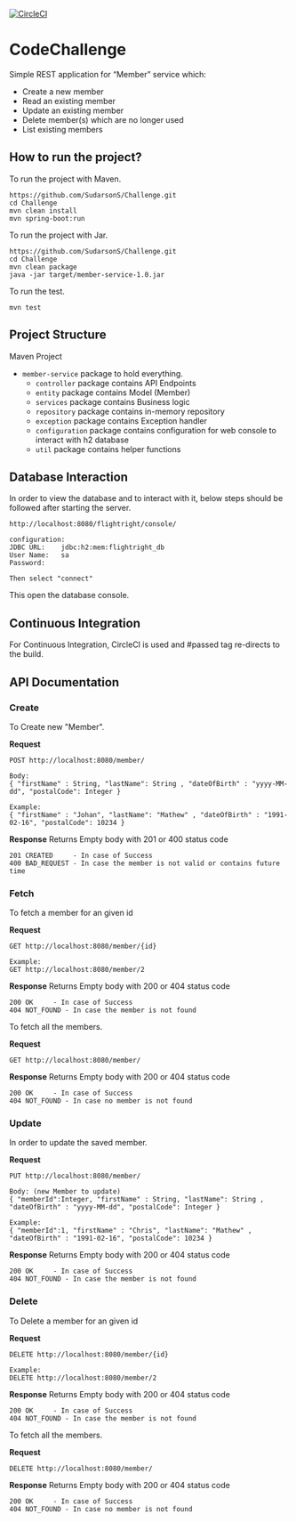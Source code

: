 [![CircleCI](https://circleci.com/gh/SudarsonS/Challenge.svg?style=svg)](https://circleci.com/gh/SudarsonS/Challenge)
# CodeChallenge
Simple REST application for “Member” service which:
* Create a new member
* Read an existing member
* Update an existing member
* Delete member(s) which are no longer used
* List existing members

## How to run the project?
To run the project with Maven.
```
https://github.com/SudarsonS/Challenge.git
cd Challenge
mvn clean install
mvn spring-boot:run
```
To run the project with Jar.
```
https://github.com/SudarsonS/Challenge.git
cd Challenge
mvn clean package
java -jar target/member-service-1.0.jar
```
To run the test.

```
mvn test
```

## Project Structure 
Maven Project
* `member-service` package to hold everything.
  * `controller` package contains API Endpoints
  * `entity` package contains Model (Member) 
  * `services` package contains Business logic
  * `repository` package contains in-memory repository
  * `exception` package contains Exception handler
  * `configuration` package contains configuration for web console to interact with h2 database
  * `util` package contains helper functions
  
## Database Interaction

In order to view the database and to interact with it, below steps should be followed after starting the server.

```
http://localhost:8080/flightright/console/

configuration:
JDBC URL:    jdbc:h2:mem:flightright_db
User Name:   sa
Password:

Then select "connect"
```
This open the database console.

## Continuous Integration

For Continuous Integration, CircleCI is used and #passed tag re-directs to the build.

## API Documentation

### Create 
To Create new "Member".

**Request**
```
POST http://localhost:8080/member/

Body:
{ "firstName" : String, "lastName": String , "dateOfBirth" : "yyyy-MM-dd", "postalCode": Integer }

Example:
{ "firstName" : "Johan", "lastName": "Mathew" , "dateOfBirth" : "1991-02-16", "postalCode": 10234 }
```
**Response**
Returns Empty body with 201 or 400 status code
```
201 CREATED     - In case of Success
400 BAD_REQUEST - In case the member is not valid or contains future time
```

### Fetch  
To fetch a member for an given id

**Request**
```
GET http://localhost:8080/member/{id}

Example:
GET http://localhost:8080/member/2
```
**Response**
Returns Empty body with 200 or 404 status code
```
200 OK     - In case of Success
404 NOT_FOUND - In case the member is not found
```

To fetch all the members.

**Request**
```
GET http://localhost:8080/member/
```
**Response**
Returns Empty body with 200 or 404 status code
```
200 OK     - In case of Success
404 NOT_FOUND - In case no member is not found
```
### Update
In order to update the saved member.

**Request**
```
PUT http://localhost:8080/member/

Body: (new Member to update)
{ "memberId":Integer, "firstName" : String, "lastName": String , "dateOfBirth" : "yyyy-MM-dd", "postalCode": Integer }

Example:
{ "memberId":1, "firstName" : "Chris", "lastName": "Mathew" , "dateOfBirth" : "1991-02-16", "postalCode": 10234 }
```
**Response**
Returns Empty body with 200 or 404 status code
```
200 OK     - In case of Success
404 NOT_FOUND - In case the member is not found
```
### Delete  
To Delete a member for an given id

**Request**
```
DELETE http://localhost:8080/member/{id}

Example:
DELETE http://localhost:8080/member/2
```
**Response**
Returns Empty body with 200 or 404 status code
```
200 OK     - In case of Success
404 NOT_FOUND - In case the member is not found
```

To fetch all the members.

**Request**
```
DELETE http://localhost:8080/member/
```
**Response**
Returns Empty body with 200 or 404 status code
```
200 OK     - In case of Success
404 NOT_FOUND - In case no member is not found
```
